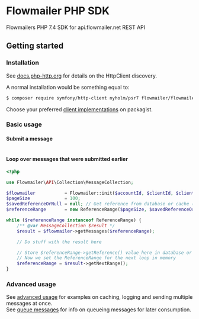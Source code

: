 # Flowmailer PHP SDK

Flowmailers PHP 7.4 SDK for api.flowmailer.net REST API

## Getting started

### Installation

See [docs.php-http.org](https://docs.php-http.org/en/latest/httplug/users.html) for details on the HttpClient discovery.

A normal installation would be something equal to:
```bash
$ composer require symfony/http-client nyholm/psr7 flowmailer/flowmailer-php74-sdk
```

Choose your preferred [client implementations](https://packagist.org/providers/psr/http-client-implementation) on packagist.

### Basic usage

#### Submit a message
```php
```

#### Loop over messages that were submitted earlier
```php
<?php

use Flowmailer\API\Collection\MessageCollection;

$flowmailer           = Flowmailer::init($accountId, $clientId, $clientSecret);
$pageSize             = 100;
$savedReferenceOrNull = null; // Get reference from database or cache (null will start from the beginning of the list)
$referenceRange       = new ReferenceRange($pageSize, $savedReferenceOrNull);

while ($referenceRange instanceof ReferenceRange) {
    /** @var MessageCollection $result */
    $result = $flowmailer->getMessages($referenceRange);

    // Do stuff with the result here

    // Store $referenceRange->getReference() value here in database or cache as input for a future run
    // Now we set the ReferenceRange for the next loop in memory
    $referenceRange = $result->getNextRange();
}
```

### Advanced usage

See [advanced usage] for examples on caching, logging and sending multiple messages at once.  
See [queue messages] for info on queueing messages for later consumption.

[advanced usage]: docs/advanced-usage.md "See advanced usage"
[queue messages]: docs/queue-messages.md "See queue messages"
